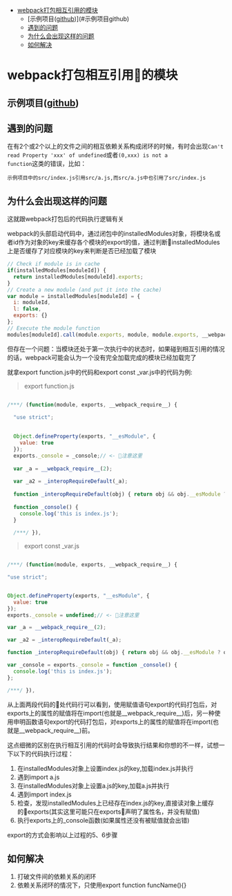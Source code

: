<!-- TOC -->

- [webpack打包相互引用的模块](#webpack打包相互引用的模块)
  - [示例项目([github]())](#示例项目github)
  - [遇到的问题](#遇到的问题)
  - [为什么会出现这样的问题](#为什么会出现这样的问题)
  - [如何解决](#如何解决)

<!-- /TOC -->

# webpack打包相互引用的模块

## 示例项目([github]())

## 遇到的问题
在有2个或2个以上的文件之间的相互依赖关系构成闭环的时候，有时会出现<code>Can't read Property 'xxx' of undefined</code>或者<code>(0,xxx) is not a function</code>这类的错误，比如：

```
示例项目中的src/index.js引用src/a.js,而src/a.js中也引用了src/index.js
```

## 为什么会出现这样的问题

这就跟webpack打包后的代码执行逻辑有关

webpack的头部启动代码中，通过闭包中的installedModules对象，将模块名或者id作为对象的key来缓存各个模块的export的值，通过判断installedModules上是否缓存了对应模块的key来判断是否已经加载了模块

```javascript
// Check if module is in cache
if(installedModules[moduleId]) {
  return installedModules[moduleId].exports;
}
// Create a new module (and put it into the cache)
var module = installedModules[moduleId] = {
  i: moduleId,
  l: false,
  exports: {}
};
// Execute the module function
modules[moduleId].call(module.exports, module, module.exports, __webpack_require__)
```

但存在一个问题：当模块还处于第一次执行中的状态时，如果碰到相互引用的情况的话，webpack可能会认为一个没有完全加载完成的模块已经加载完了

就拿export function.js中的代码和export const _var.js中的代码为例:

> export function.js

```javascript

/***/ (function(module, exports, __webpack_require__) {

  "use strict";
  
  
  Object.defineProperty(exports, "__esModule", {
    value: true
  });
  exports._console = _console;// <- 📢注意这里
  
  var _a = __webpack_require__(2);
  
  var _a2 = _interopRequireDefault(_a);
  
  function _interopRequireDefault(obj) { return obj && obj.__esModule ? obj : { default: obj }; }
  
  function _console() {
    console.log('this is index.js');
  }
  
  /***/ }),
```

> export const _var.js

```javascript

/***/ (function(module, exports, __webpack_require__) {

"use strict";


Object.defineProperty(exports, "__esModule", {
  value: true
});
exports._console = undefined;// <- 📢注意这里

var _a = __webpack_require__(2);

var _a2 = _interopRequireDefault(_a);

function _interopRequireDefault(obj) { return obj && obj.__esModule ? obj : { default: obj }; }

var _console = exports._console = function _console() {
  console.log('this is index.js');
};

/***/ }),
```

从上面两段代码的📢处代码行可以看到，使用赋值语句export的代码打包后，对exports上的属性的赋值将在import(也就是__webpack_require__)后，另一种使用申明函数语句export的代码打包后，对exports上的属性的赋值将在import(也就是__webpack_require__)前。

这点细微的区别在执行相互引用的代码时会导致执行结果和你想的不一样，试想一下以下的代码执行过程：

1. 在installedModules对象上设置index.js的key,加载index.js并执行
2. 遇到import a.js
3. 在installedModules对象上设置a.js的key,加载a.js并执行
4. 遇到import index.js
5. 检查，发现installedModules上已经存在index.js的key,直接读对象上缓存的exports(其实这里可能只在exports声明了属性名，并没有赋值)
6. 执行exports上的_console函数(如果属性还没有被赋值就会出错)

export的方式会影响以上过程的5、6步骤

## 如何解决
1. 打破文件间的依赖关系的闭环
2. 依赖关系闭环的情况下，只使用export function funcName(){}





